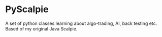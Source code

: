 # PyScalpie
A set of python classes learning about algo-trading, AI, back testing etc. Based of my original Java Scalpie. 
